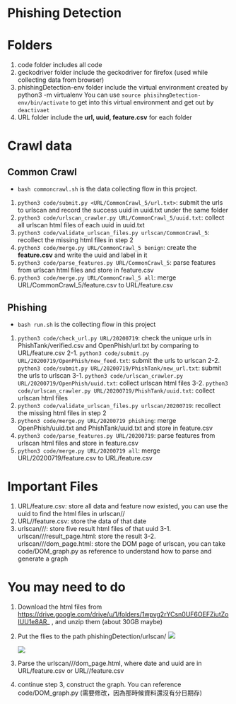 # Phishing Detection

# Folders
1. code folder includes all code
2. geckodriver folder include the geckodriver for firefox (used while collecting data from browser)
3. phishingDetection-env folder include the virtual environment created by python3 -m virtualenv
  You can use `source phisihngDetection-env/bin/activate` to get into this virtual environment and get out by `deactivaet`
4. URL folder include the <b>url, uuid, feature.csv</b> for each folder

# Crawl data
## Common Crawl
- `bash commoncrawl.sh` is the data collecting flow in this project.
1. `python3 code/submit.py <URL/CommonCrawl_5/url.txt>`: submit the urls to urlscan and record the success uuid in uuid.txt under the same folder
2. `python3 code/urlscan_crawler.py URL/CommonCrawl_5/uuid.txt`: collect all urlscan html files of each uuid in uuid.txt
3. `python3 code/validate_urlscan_files.py urlscan/CommonCrawl_5`: recollect the missing html files in step 2
4. `python3 code/merge.py URL/CommonCrawl_5 benign`: create the <b>feature.csv</b> and write the uuid and label in it
5. `python3 code/parse_features.py URL/CommonCrawl_5`: parse features from urlscan html files and store in feature.csv
6. `python3 code/merge.py URL/CommonCrawl_5 all`: merge URL/CommonCrawl_5/feature.csv to URL/feature.csv

## Phishing
- `bash run.sh` is the collecting flow in this project
1. `python3 code/check_url.py URL/20200719`: check the unique urls in PhishTank/verified.csv and OpenPhish/url.txt by comparing to URL/feature.csv
2-1. `python3 code/submit.py URL/20200719/OpenPhish/new_feed.txt`: submit the urls to urlscan
2-2. `python3 code/submit.py URL/20200719/PhishTank/new_url.txt`: submit the urls to urlscan
3-1. `python3 code/urlscan_crawler.py URL/20200719/OpenPhish/uuid.txt`: collect urlscan html files
3-2. `python3 code/urlscan_crawler.py URL/20200719/PhishTank/uuid.txt`: collect urlscan html files
4. `python3 code/validate_urlscan_files.py urlscan/20200719`: recollect the missing html files in step 2
5. `python3 code/merge.py URL/20200719 phishing`: merge OpenPhish/uuid.txt and PhishTank/uuid.txt and store in feature.csv
6. `python3 code/parse_features.py URL/20200719`: parse features from urlscan html files and store in feature.csv
7. `python3 code/merge.py URL/20200719 all`: merge URL/20200719/feature.csv to URL/feature.csv

# Important Files
1. URL/feature.csv: store all data and feature now existed, you can use the uuid to find the html files in urlscan/<date>/<uuid>
2. URL/<date>/feature.csv: store the data of that date
3. urlscan/<date>/<uuid>/: store five result html files of that uuid
3-1. urlscan/<date>/<uuid>/result_page.html: store the result
3-2. urlscan/<date>/<uuid>/dom_page.html: store the DOM page of urlscan, you can take code/DOM_graph.py as reference to understand how to parse and generate a graph

# You may need to do
1. Download the html files from https://drive.google.com/drive/u/1/folders/1wpvg2rYCsn0UF6OEFZiutZoIUU1e8AR_ , and unzip them (about 30GB maybe)
2. Put the flies to the path phishingDetection/urlscan/<date folder>
    ![](https://i.imgur.com/TT8VCco.png)
    
    ![](https://i.imgur.com/0fvJXG0.png)
3. Parse the urlscan/<date>/<uuid>/dom_page.html, where date and uuid are in URL/feature.csv or URL/<date>/feature.csv

4. continue step 3, construct the graph. You can reference code/DOM_graph.py (需要修改，因為那時候資料還沒有分日期存)
